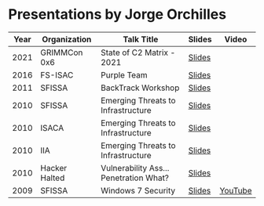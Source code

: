 # Presentations by Jorge Orchilles

| Year | Organization | Talk Title | Slides | Video |
| --- | --- | ----------- | --- | --- |
| 2021 | GRIMMCon 0x6 | State of C2 Matrix - 2021 | [Slides](https://github.com/jorgeorchilles/presentations/blob/main/2021-GRIMMCon0x6/State%20of%20C2%20Matrix%20-%202021%20-%20GRIMMCon0x6.pdf) |  |
| 2016 | FS-ISAC | Purple Team | [Slides](https://github.com/jorgeorchilles/presentations/tree/main/2016-FS-ISAC) |  |
| 2011 | SFISSA | BackTrack Workshop | [Slides](https://github.com/jorgeorchilles/presentations/tree/main/2011-SFISSA) |  |
| 2010 | SFISSA | Emerging Threats to Infrastructure | [Slides](https://github.com/jorgeorchilles/presentations/tree/main/2010-SFISSA) |  |
| 2010 | ISACA | Emerging Threats to Infrastructure | [Slides](https://github.com/jorgeorchilles/presentations/tree/main/2010-ISACA) |  |
| 2010 | IIA | Emerging Threats to Infrastructure | [Slides](https://github.com/jorgeorchilles/presentations/tree/main/2010-IIA) |  |
| 2010 | Hacker Halted | Vulnerability Ass... Penetration What? | [Slides](https://github.com/jorgeorchilles/presentations/tree/main/2010-HackerHalted) |  |
| 2009 | SFISSA | Windows 7 Security | [Slides](https://github.com/jorgeorchilles/presentations/tree/main/2009-SFISSA) | [YouTube](https://www.youtube.com/watch?v=PwNvzKrcaQg&list=PLfgStsuvpUpqZx-tt6ZYLtcUdEsaQ9emL) |